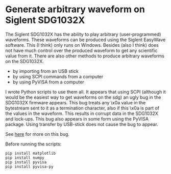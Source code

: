 # Generate arbitrary waveform on Siglent SDG1032X

The Siglent SDG1032X has the ability to play arbitrary (user-programmed) waveforms. These waveforms can be produced using the Siglent EasyWave software. This (I think) only runs on Windows. Besides (also I think) does not have much control over the produced waveform to get any scientific value from it. There are also other methods to produce arbitrary waveforms on the SDG1032X.

- by importing  from an USB stick
- by using SCPI commands from a computer
- by using PyVISA from a computer

I wrote Python scripts to use them all. It appears that using SCPI (although it would be the easiest way to get waveforms on the sdg) an ugly bug in the SDG1032X firmware appears. This bug treats any \x0a value in the bytestream sent to it as a termination character, also if this \x0a is part of the values in the waveform. This results in corrupt data in the SDG1032X and lock-ups. This bug also appears in some form using the PyVISA package. Using transfer by USB-stick does not cause the bug to appear.

See [here](https://www.eevblog.com/forum/testgear/siglent-sdg1032x-bug-in-user-defined-waveforms/msg4677745/#msg4677745) for more on this bug.

Before running the scripts:

```
pip install matplotlib
pip install numpy
pip install pyvisa
pip install pyvisa-py
```

